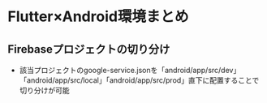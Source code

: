 
# Flutter×Android環境まとめ

## Firebaseプロジェクトの切り分け
- 該当プロジェクトのgoogle-service.jsonを「android/app/src/dev」「android/app/src/local」「android/app/src/prod」直下に配置することで切り分けが可能

